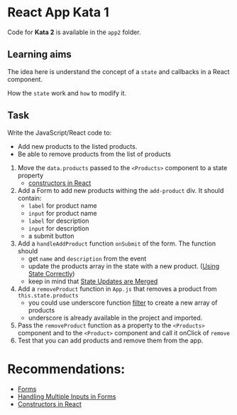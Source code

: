 # React App Kata 1

Code for **Kata 2** is available in the `app2` folder.

## Learning aims

The idea here is understand the concept of a `state` and callbacks in a React component.

How the `state` work and `how` to modify it.

## Task

Write the JavaScript/React code to: 
* Add new products to the listed products.
* Be able to remove products from the list of products


1. Move the `data.products` passed to the `<Products>` component to a state property
    * [constructors in React](https://facebook.github.io/react/docs/react-component.html#constructor)
2. Add a Form to add new products withing the `add-product` div. It should contain:
    * `label` for product name
    * `input` for product name
    * `label` for description
    * `input` for description
    * a submit button
2. Add a `handleAddProduct` function `onSubmit` of the form. The function should
    * get `name` and `description` from the event
    * update the products array in the state with a new product. ([Using State Correctly](https://facebook.github.io/react/docs/state-and-lifecycle.html#using-state-correctly))
    * keep in mind that [State Updates are Merged](https://facebook.github.io/react/docs/state-and-lifecycle.html#state-updates-are-merged)
3. Add a `removeProduct` function in `App.js` that removes a product from `this.state.products`
    * you could use underscore function [filter](http://underscorejs.org/#filter) to create a new array of products
    * underscore is already available in the project and imported.
4. Pass the `removeProduct` function as a property to the `<Products>` component and to the `<Product>` component and call it onClick of `remove`
5. Test that you can add products and remove them from the app.

# Recommendations:

* [Forms](https://facebook.github.io/react/docs/forms.html)
* [Handling Multiple Inputs in Forms](https://facebook.github.io/react/docs/forms.html#handling-multiple-inputs)
* [Constructors in React](https://facebook.github.io/react/docs/react-component.html#constructor)